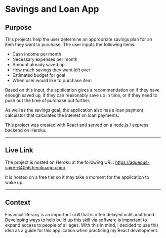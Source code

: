 # Savings and Loan App

## Purpose
This projects help the user determine an appropriate savings plan for an item they want to purchase. The user inputs the following items:

- Cash income per month
- Necessary expenses per month
- Amount already saved up
- How much savings they want left over
- Estimated budget for goal
- When user would like to purchase item

Based on this input, the application gives a recommendation on if they have enough saved up, if they can reasonably save up in time, or if they need to push out the time of purchase out further. 

As well as the savings goal, the application also has a loan payment calculator that calculates the interest on loan payments. 

This project was created with React and served on a node.js / express backend on Heroku. 

---
## Live Link
The project is hosted on Heroku at the following URL: https://aqueous-spire-64056.herokuapp.com/

It is hosted on a free tier so it may take a moment for the application to wake up.

---
## Context
Financial literacy is an important skill that is often delayed until adulthood. Developing ways to help build up this skill via software is important to expand access to people of all ages. With this in mind, I decided to use this idea as a guide for this application when practicing my React development.

